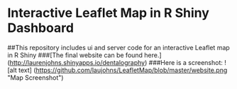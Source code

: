 # Interactive Leaflet Map in R Shiny Dashboard
##This repository includes ui and server code for an interactive Leaflet map in R Shiny
###[The final website can be found here.] (http://laurenjohns.shinyapps.io/dentalography)
###Here is a screenshot: 
![alt text] (https://github.com/laujohns/LeafletMap/blob/master/website.png "Map Screenshot")
